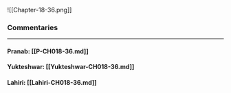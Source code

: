 ![[Chapter-18-36.png]]

### Commentaries

---

#### Pranab: [[P-CH018-36.md]]

#### Yukteshwar: [[Yukteshwar-CH018-36.md]]

#### Lahiri: [[Lahiri-CH018-36.md]]
